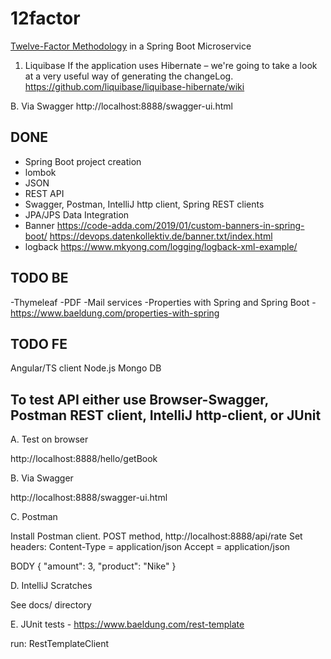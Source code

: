 # 12factor
[Twelve-Factor Methodology]( https://www.baeldung.com/spring-boot-12-factor) in a Spring Boot Microservice 

1. Liquibase
If the application uses Hibernate – we're going to take a look at a very useful way of generating the changeLog.
https://github.com/liquibase/liquibase-hibernate/wiki 


B. Via Swagger
http://localhost:8888/swagger-ui.html



DONE
-----
- Spring Boot project creation
- lombok
- JSON
- REST API
- Swagger, Postman, IntelliJ http client, Spring REST clients
- JPA/JPS Data Integration
- Banner https://code-adda.com/2019/01/custom-banners-in-spring-boot/ 
         https://devops.datenkollektiv.de/banner.txt/index.html
- logback  https://www.mkyong.com/logging/logback-xml-example/

TODO BE
-----
-Thymeleaf
-PDF
-Mail services
-Properties with Spring and Spring Boot - https://www.baeldung.com/properties-with-spring 
 
TODO FE
-----
Angular/TS client 
Node.js 
Mongo DB 


To test API either use Browser-Swagger, Postman REST client, IntelliJ http-client,  or JUnit  
-----------------

A. Test on browser

http://localhost:8888/hello/getBook

B. Via Swagger

http://localhost:8888/swagger-ui.html

C. Postman

Install Postman client. 
POST method, http://localhost:8888/api/rate
Set headers: 
Content-Type = application/json
Accept = application/json

BODY
{
  "amount": 3,
  "product": "Nike"
}


D. IntelliJ Scratches

See docs/ directory 


E. JUnit tests - https://www.baeldung.com/rest-template

run: RestTemplateClient

